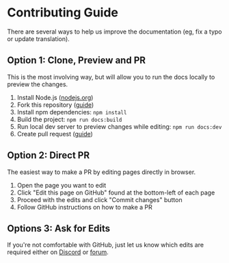 # Contributing Guide

There are several ways to help us improve the documentation (eg, fix a typo or update translation).

## Option 1: Clone, Preview and PR

This is the most involving way, but will allow you to run the docs locally to preview the changes.

1. Install Node.js ([nodejs.org](https://nodejs.org))
2. Fork this repository ([guide](https://docs.github.com/en/get-started/quickstart/fork-a-repo))
3. Install npm dependencies: `npm install`
4. Build the project: `npm run docs:build`
5. Run local dev server to preview changes while editing: `npm run docs:dev`
6. Create pull request ([guide](https://docs.github.com/en/get-started/quickstart/contributing-to-projects#making-a-pull-request))

## Option 2: Direct PR

The easiest way to make a PR by editing pages directly in browser.

1. Open the page you want to edit
2. Click "Edit this page on GitHub" found at the bottom-left of each page
3. Proceed with the edits and click "Commit changes" button
4. Follow GitHub instructions on how to make a PR

## Options 3: Ask for Edits

If you're not comfortable with GitHub, just let us know which edits are required either on [Discord](https://discord.gg/BfkNqem) or [forum](https://forum.naninovel.com/).
